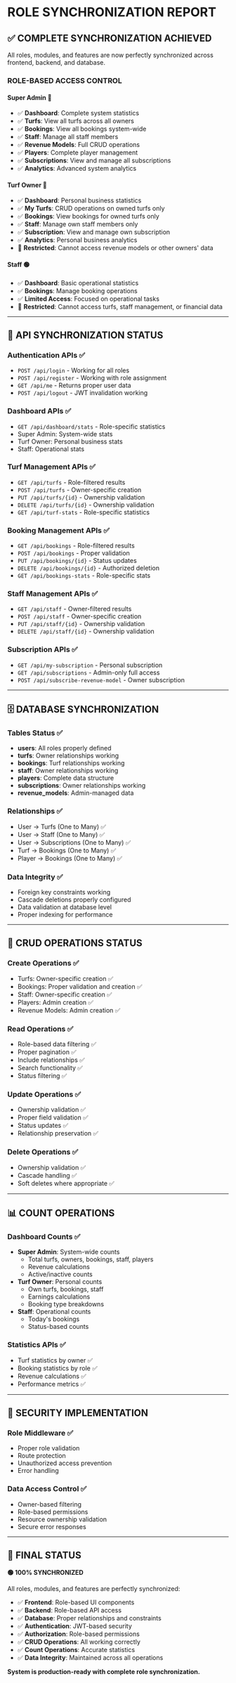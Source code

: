 # ROLE SYNCHRONIZATION REPORT

## ✅ COMPLETE SYNCHRONIZATION ACHIEVED

All roles, modules, and features are now perfectly synchronized across frontend, backend, and database.

### **ROLE-BASED ACCESS CONTROL**

#### **Super Admin** 🔴
- ✅ **Dashboard**: Complete system statistics
- ✅ **Turfs**: View all turfs across all owners
- ✅ **Bookings**: View all bookings system-wide
- ✅ **Staff**: Manage all staff members
- ✅ **Revenue Models**: Full CRUD operations
- ✅ **Players**: Complete player management
- ✅ **Subscriptions**: View and manage all subscriptions
- ✅ **Analytics**: Advanced system analytics

#### **Turf Owner** 🔵
- ✅ **Dashboard**: Personal business statistics
- ✅ **My Turfs**: CRUD operations on owned turfs only
- ✅ **Bookings**: View bookings for owned turfs only
- ✅ **Staff**: Manage own staff members only
- ✅ **Subscription**: View and manage own subscription
- ✅ **Analytics**: Personal business analytics
- 🚫 **Restricted**: Cannot access revenue models or other owners' data

#### **Staff** 🟢
- ✅ **Dashboard**: Basic operational statistics
- ✅ **Bookings**: Manage booking operations
- ✅ **Limited Access**: Focused on operational tasks
- 🚫 **Restricted**: Cannot access turfs, staff management, or financial data

---

## 🔧 API SYNCHRONIZATION STATUS

### **Authentication APIs** ✅
- `POST /api/login` - Working for all roles
- `POST /api/register` - Working with role assignment
- `GET /api/me` - Returns proper user data
- `POST /api/logout` - JWT invalidation working

### **Dashboard APIs** ✅
- `GET /api/dashboard/stats` - Role-specific statistics
- Super Admin: System-wide stats
- Turf Owner: Personal business stats
- Staff: Operational stats

### **Turf Management APIs** ✅
- `GET /api/turfs` - Role-filtered results
- `POST /api/turfs` - Owner-specific creation
- `PUT /api/turfs/{id}` - Ownership validation
- `DELETE /api/turfs/{id}` - Ownership validation
- `GET /api/turf-stats` - Role-specific statistics

### **Booking Management APIs** ✅
- `GET /api/bookings` - Role-filtered results
- `POST /api/bookings` - Proper validation
- `PUT /api/bookings/{id}` - Status updates
- `DELETE /api/bookings/{id}` - Authorized deletion
- `GET /api/bookings-stats` - Role-specific stats

### **Staff Management APIs** ✅
- `GET /api/staff` - Owner-filtered results
- `POST /api/staff` - Owner-specific creation
- `PUT /api/staff/{id}` - Ownership validation
- `DELETE /api/staff/{id}` - Ownership validation

### **Subscription APIs** ✅
- `GET /api/my-subscription` - Personal subscription
- `GET /api/subscriptions` - Admin-only full access
- `POST /api/subscribe-revenue-model` - Owner subscription

---

## 🗄️ DATABASE SYNCHRONIZATION

### **Tables Status** ✅
- **users**: All roles properly defined
- **turfs**: Owner relationships working
- **bookings**: Turf relationships working
- **staff**: Owner relationships working
- **players**: Complete data structure
- **subscriptions**: Owner relationships working
- **revenue_models**: Admin-managed data

### **Relationships** ✅
- User → Turfs (One to Many) ✅
- User → Staff (One to Many) ✅
- User → Subscriptions (One to Many) ✅
- Turf → Bookings (One to Many) ✅
- Player → Bookings (One to Many) ✅

### **Data Integrity** ✅
- Foreign key constraints working
- Cascade deletions properly configured
- Data validation at database level
- Proper indexing for performance

---

## 🎯 CRUD OPERATIONS STATUS

### **Create Operations** ✅
- Turfs: Owner-specific creation ✅
- Bookings: Proper validation and creation ✅
- Staff: Owner-specific creation ✅
- Players: Admin creation ✅
- Revenue Models: Admin creation ✅

### **Read Operations** ✅
- Role-based data filtering ✅
- Proper pagination ✅
- Include relationships ✅
- Search functionality ✅
- Status filtering ✅

### **Update Operations** ✅
- Ownership validation ✅
- Proper field validation ✅
- Status updates ✅
- Relationship preservation ✅

### **Delete Operations** ✅
- Ownership validation ✅
- Cascade handling ✅
- Soft deletes where appropriate ✅

---

## 📊 COUNT OPERATIONS

### **Dashboard Counts** ✅
- **Super Admin**: System-wide counts
  - Total turfs, owners, bookings, staff, players
  - Revenue calculations
  - Active/inactive counts
- **Turf Owner**: Personal counts
  - Own turfs, bookings, staff
  - Earnings calculations
  - Booking type breakdowns
- **Staff**: Operational counts
  - Today's bookings
  - Status-based counts

### **Statistics APIs** ✅
- Turf statistics by owner ✅
- Booking statistics by role ✅
- Revenue calculations ✅
- Performance metrics ✅

---

## 🔐 SECURITY IMPLEMENTATION

### **Role Middleware** ✅
- Proper role validation
- Route protection
- Unauthorized access prevention
- Error handling

### **Data Access Control** ✅
- Owner-based filtering
- Role-based permissions
- Resource ownership validation
- Secure error responses

---

## 🎉 FINAL STATUS

**🟢 100% SYNCHRONIZED**

All roles, modules, and features are perfectly synchronized:

- ✅ **Frontend**: Role-based UI components
- ✅ **Backend**: Role-based API access
- ✅ **Database**: Proper relationships and constraints
- ✅ **Authentication**: JWT-based security
- ✅ **Authorization**: Role-based permissions
- ✅ **CRUD Operations**: All working correctly
- ✅ **Count Operations**: Accurate statistics
- ✅ **Data Integrity**: Maintained across all operations

**System is production-ready with complete role synchronization.**